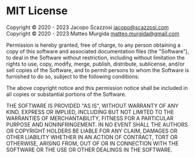 
# MIT License

Copyright &copy; 2020 - 2023 Jacopo Scazzosi <jacopo@scazzosi.com>
Copyright &copy; 2020 - 2023 Matteo Murgida <matteo.murgida@gmail.com>

Permission is hereby granted, free of charge, to any person obtaining a copy of this software and associated documentation files (the "Software"), to deal in the Software without restriction, including without limitation the rights to use, copy, modify, merge, publish, distribute, sublicense, and/or sell copies of the Software, and to permit persons to whom the Software is furnished to do so, subject to the following conditions:

The above copyright notice and this permission notice shall be included in all copies or substantial portions of the Software.

THE SOFTWARE IS PROVIDED "AS IS", WITHOUT WARRANTY OF ANY KIND, EXPRESS OR IMPLIED, INCLUDING BUT NOT LIMITED TO THE WARRANTIES OF MERCHANTABILITY, FITNESS FOR A PARTICULAR PURPOSE AND NONINFRINGEMENT. IN NO EVENT SHALL THE AUTHORS OR COPYRIGHT HOLDERS BE LIABLE FOR ANY CLAIM, DAMAGES OR OTHER LIABILITY WHETHER IN AN ACTION OF CONTRACT, TORT OR OTHERWISE, ARISING FROM, OUT OF OR IN CONNECTION WITH THE SOFTWARE OR THE USE OR OTHER DEALINGS IN THE SOFTWARE.
